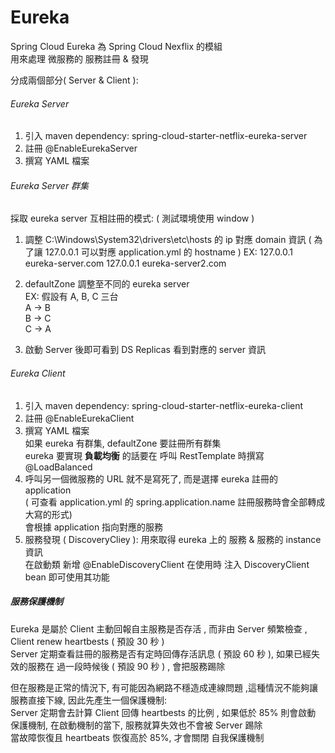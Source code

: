 # Eureka

Spring Cloud Eureka 為 Spring Cloud Nexflix 的模組 <br>
用來處理 微服務的 服務註冊 & 發現 <br>

分成兩個部分( Server & Client ):

###### Eureka Server

1. 引入 maven dependency: spring-cloud-starter-netflix-eureka-server
2. 註冊 @EnableEurekaServer
3. 撰寫 YAML 檔案
	
###### Eureka Server 群集 
採取 eureka server 互相註冊的模式: ( 測試環境使用 window )

1. 調整 C:\Windows\System32\drivers\etc\hosts 的 ip 對應 domain 資訊
( 為了讓 127.0.0.1 可以對應 application.yml 的 hostname )
EX: 
 127.0.0.1 eureka-server.com
 127.0.0.1 eureka-server2.com
	   
2. defaultZone 調整至不同的 eureka server <br>
	   EX: 假設有 A, B, C 三台 <br>
	       A -> B <br>
	       B -> C <br>
	       C -> A <br>
3. 啟動 Server 後即可看到 DS Replicas 看到對應的 server 資訊       

###### Eureka Client
1. 引入 maven dependency: spring-cloud-starter-netflix-eureka-client <br>
2. 註冊 @EnableEurekaClient <br>
3. 撰寫 YAML 檔案 <br>
  如果 eureka 有群集, defaultZone 要註冊所有群集 <br>
  eureka 要實現 **負載均衡** 的話要在 呼叫 RestTemplate 時撰寫 @LoadBalanced <br>
4. 呼叫另一個微服務的 URL 就不是寫死了, 而是選擇 eureka 註冊的 application <br>
   ( 可查看 application.yml 的 spring.application.name 註冊服務時會全部轉成大寫的形式) <br>
   會根據 application 指向對應的服務
5. 服務發現 ( DiscoveryCliey ): 用來取得 eureka 上的 服務 & 服務的 instance 資訊 <br>
   在啟動類 新增 @EnableDiscoveryClient
   在使用時 注入 DiscoveryClient bean 即可使用其功能

##### 服務保護機制
Eureka 是屬於 Client 主動回報自主服務是否存活 , 而非由 Server 頻繁檢查 , Client renew heartbests ( 預設 30 秒 )  <br>
Server 定期查看註冊的服務是否有定時回傳存活訊息 ( 預設 60 秒 ), 如果已經失效的服務在 過一段時候後 ( 預設 90 秒 ) , 會把服務踢除 <br>

但在服務是正常的情況下, 有可能因為網路不穩造成連線問題 ,這種情況不能夠讓服務直接下線, 因此先產生一個保護機制: <br>
Server 定期會去計算 Client 回傳 heartbests 的比例 , 如果低於 85% 則會啟動 保護機制, 在啟動機制的當下, 服務就算失效也不會被 Server 踢除<br>
當故障恢復且 heartbeats 恢復高於 85%, 才會關閉 自我保護機制 <br>






